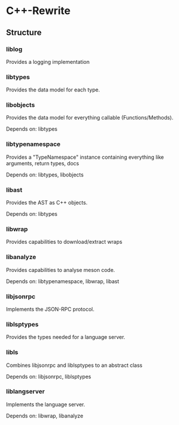 # C++-Rewrite

## Structure
### liblog
Provides a logging implementation
### libtypes
Provides the data model for each type.
### libobjects
Provides the data model for everything callable (Functions/Methods).

Depends on: libtypes
### libtypenamespace
Provides a "TypeNamespace" instance containing everything like arguments, return types, docs

Depends on: libtypes, libobjects
### libast
Provides the AST as C++ objects.

Depends on: libtypes

### libwrap
Provides capabilities to download/extract wraps
### libanalyze
Provides capabilities to analyse meson code.

Depends on: libtypenamespace, libwrap, libast
### libjsonrpc
Implements the JSON-RPC protocol.
### liblsptypes
Provides the types needed for a language server.
### libls
Combines libjsonrpc and liblsptypes to an abstract class

Depends on: libjsonrpc, liblsptypes
### liblangserver
Implements the language server.

Depends on: libwrap, libanalyze

